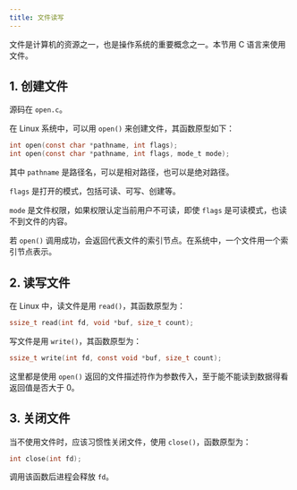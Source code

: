 ```yaml
---
title: 文件读写
---
```


文件是计算机的资源之一，也是操作系统的重要概念之一。本节用 C 语言来使用文件。

## 1. 创建文件

源码在 `open.c`。

在 Linux 系统中，可以用 `open()` 来创建文件，其函数原型如下：

```c
int open(const char *pathname, int flags);
int open(const char *pathname, int flags, mode_t mode);
```

其中 `pathname` 是路径名，可以是相对路径，也可以是绝对路径。

`flags` 是打开的模式，包括可读、可写、创建等。

`mode` 是文件权限，如果权限认定当前用户不可读，即使 `flags` 是可读模式，也读不到文件的内容。

若 `open()` 调用成功，会返回代表文件的索引节点。在系统中，一个文件用一个索引节点表示。

## 2. 读写文件

在 Linux 中，读文件是用 `read()`，其函数原型为：

```c
ssize_t read(int fd, void *buf, size_t count);
```

写文件是用 `write()`，其函数原型为：

```c
ssize_t write(int fd, const void *buf, size_t count);
```

这里都是使用 `open()` 返回的文件描述符作为参数传入，至于能不能读到数据得看返回值是否大于 0。

## 3. 关闭文件

当不使用文件时，应该习惯性关闭文件，使用 `close()`，函数原型为：

```c
int close(int fd);
```

调用该函数后进程会释放 `fd`。